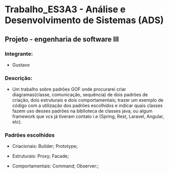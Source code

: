 # Trabalho_ES3A3 - Análise e Desenvolvimento de Sistemas (ADS)
## Projeto - engenharia de software III

### Integrante:
- Gustavo

### Descrição: 
- Um trabalho sobre padrões GOF onde procurarei criar diagramas(classe, comunicação, sequência) de dois padrões de criação, dois estruturais e dois comportamentais; trazer um exemplo de código com a utilização dos padrões escolhidos e indicar quais classes fazem uso desses padrões na biblioteca de classes java, ou algum framework que vcs já tiveram contato i.e (Spring, Rest, Laravel, Angular, etc).

### Padrões escolhidos

- Criacionais:
 Builder;
 Prototype;

- Estruturais: 
 Proxy;
 Facade;

- Comportamentais:
 Command;
 Observer:;
